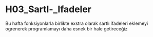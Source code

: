 # H03_Sartl-_Ifadeler
Bu hafta fonksiyonlarla birlikte exstra olarak sartlı ifadeleri eklemeyi ogrenerek programlamayı daha esnek bir hale getireceğiz
